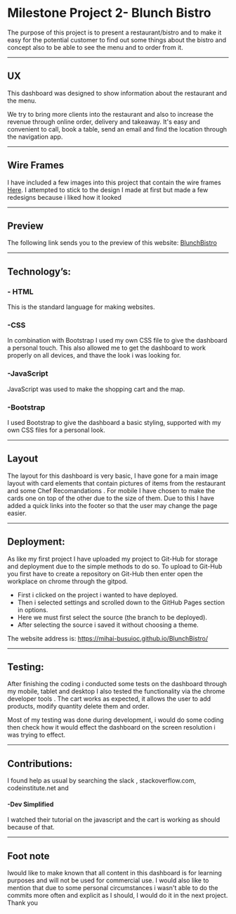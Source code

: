 




# Milestone Project 2- Blunch Bistro


 The purpose of this project is to present a restaurant/bistro and to make it easy for 
the potential customer to find out some things about the bistro and concept also 
to be able to see the menu and to order from it. 

-----------------------------------------------------------

## UX


This dashboard was designed to show information about the restaurant and the menu.

We try to bring more clients into the restaurant and also to increase the revenue 
through online order, delivery and takeaway. It's easy and convenient to call, book a table,
send an email and find the location through the navigation app.

-----------------------------------------------------------

## Wire Frames


I have included a few  images into this project that contain the wire frames [Here](assets/images/wireframe/image0.jpeg). I
attempted to stick to the design I made at first but made a few redesigns because i liked how it looked 


-----------------------------------------------------------

## Preview


The following link sends you to the preview of this website: [BlunchBistro](https://mihai-busuioc.github.io/BlunchBistro/)


-----------------------------------------------------------

## Technology’s:


### - HTML
 
This is the standard language for making websites.

### -CSS

In combination with Bootstrap I used my own CSS file to give the dashboard a personal touch.
This also allowed me to get the dashboard to work properly on all devices, and thave the look i was looking 
for.


### -JavaScript

JavaScript was used to make the shopping cart and the map.

### -Bootstrap
 
I used Bootstrap to give the 
dashboard a basic styling, supported with my own CSS files for a personal look.

-----------------------------------------------------------

## Layout


The layout for this dashboard is very basic, I have gone for a main image  layout with
 card elements that contain pictures of items from the restaurant and some Chef Recomandations . 
 For mobile I have chosen to make the cards one on top of the other 
due to the size of them. Due to this I have added a quick links into the footer  so that 
the user may change the page easier.

-----------------------------------------------------------

## Deployment:


As like my first project I have uploaded my project to Git-Hub for storage and deployment
due to the simple methods to do so. To upload to Git-Hub you first have to create 
a repository on Git-Hub then enter open the workplace on chrome through the gitpod.


- First i clicked on the project i wanted to have deployed.
- Then i selected settings and scrolled down to the GitHub Pages section in options.
- Here we must first select the source (the branch to be deployed).
- After selecting the source i saved it without choosing a theme.


The website address is: https://mihai-busuioc.github.io/BlunchBistro/

-----------------------------------------------------------



## Testing:


After finishing the coding i conducted some tests on the dashboard through my mobile, tablet and 
desktop I also  tested the functionality via the chrome developer tools . The cart works as expected, it allows the user to add 
products, modify quantity delete them and order.


Most of my testing was done during development, i would do some coding then check how it would effect the dashboard
on the screen resolution i was trying to effect. 

-----------------------------------------------------------

## Contributions:


I found help as usual by searching the slack , stackoverflow.com, codeinstitute.net and 

#### -Dev Simplified


I watched their tutorial on the javascript and the cart is working as should because of that.

-----------------------------------------------------------

## Foot note


Iwould like to make known that all content in this dashboard is for learning purposes
 and will not be used for commercial use. I would also like to mention that due to some
  personal circumstances i wasn't able to do the commits more often and explicit as I should, 
  I would do it in the next project.
  Thank you